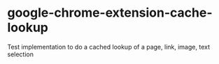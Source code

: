 # google-chrome-extension-cache-lookup
Test implementation to do a cached lookup of a page, link, image, text selection
